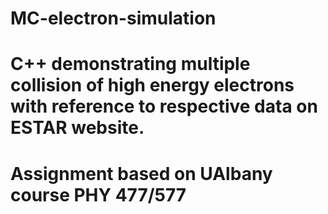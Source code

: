 # MC-electron-simulation
# C++ demonstrating multiple collision of high energy electrons with reference to respective data on ESTAR website.
# Assignment based on UAlbany course PHY 477/577

